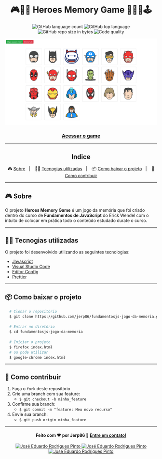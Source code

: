 <h1 align="center">
  🎮🎲️🦸 Heroes Memory Game 🦸‍♀️🎯🕹️
</h1>

<p align="center">
  <img alt="GitHub language count" src="https://img.shields.io/github/languages/count/jerp86/fundamentosjs-jogo-da-memoria?color=yellow">

  <img alt="GitHub top language" src="https://img.shields.io/github/languages/top/jerp86/fundamentosjs-jogo-da-memoria?color=yellow">

  <img alt="GitHub repo size in bytes" src="https://img.shields.io/github/repo-size/jerp86/fundamentosjs-jogo-da-memoria?color=yellow">

  <img alt="Code quality" src="https://api.codacy.com/project/badge/Grade/45ac7042be6941f0be6cf27d7168a1af">
</p>

<img src="arquivos/apresentacao.png" />

<h3 align="center">
  <a href="https://jerp86.github.io/fundamentosjs-jogo-da-memoria/">Acessar o game</a>
</h3>

---

<h2 align="center">
  Indice
</h3>

<p align="center">
  🎮️ <a href="#-sobre">Sobre</a>&nbsp;&nbsp;&nbsp;|&nbsp;&nbsp;&nbsp;
  👨‍💻️ <a href="#-tecnologias-utilizadas">Tecnogias utilizadas</a>&nbsp;&nbsp;&nbsp;|&nbsp;&nbsp;&nbsp;
  📦️ <a href="#-como-baixar-o-projeto">Como baixar o projeto</a>&nbsp;&nbsp;&nbsp;|&nbsp;&nbsp;&nbsp;
  🤔️ <a href="#-como-contribuir">Como contribuir</a>
</p>

---

## 🎮️ Sobre

O projeto **Heroes Memory Game** é um jogo da memória que foi criado dentro do curso de **Fundamentos de JavaScript** do Erick Wendel com o intuito de colocar em prática todo o conteúdo estudado durate o curso.

---

## 👨‍💻️ Tecnogias utilizadas

O projeto foi desenvolvido utilizando as seguintes tecnologias:

- [Javascript](https://www.javascript.com/)
- [Visual Studio Code](https://code.visualstudio.com/)
- [Editor Config](https://editorconfig.org/)
- [Prettier](https://prettier.io/)

---

## 📦️ Como baixar o projeto

```bash
  # Clonar o repositório
  $ git clone https://github.com/jerp86/fundamentosjs-jogo-da-memoria.git

  # Entrar no diretório
  $ cd fundamentosjs-jogo-da-memoria

  # Iniciar o projeto
  $ firefox index.html
  # ou pode utilizar
  $ google-chrome index.html
```

---

## 🤔️ Como contribuir

1. Faça o `fork` deste repositório
2. Crie uma branch com sua feature:
   - `$ git checkout -b minha_feature`
3. Confirme sua branch:
   - `$ git commit -m "feature: Meu novo recurso"`
4. Envie sua branch:
   - `$ git push origin minha_feature`

---

<h4 align="center">
  Feito com ❤️ por Jerp86 👋️ <a href="mailto:jerp4@hotmail.com">Entre em contato!</a>
</h4>

<p align="center">
  <a href="https://www.linkedin.com/in/jerp/">
    <img alt="José Eduardo Rodrigues Pinto" src="https://img.shields.io/badge/LinkedIn-jerp-0e76a8?style=flat&logoColor=white&logo=linkedin">
  </a>
  <a href="https://www.facebook.com/jerpbtu">
    <img alt="José Eduardo Rodrigues Pinto" src="https://img.shields.io/badge/Facebook-jerpbtu-1778F2?style=flat&logoColor=white&logo=facebook">
  </a>
  <a href="https://www.instagram.com/jerpbtu/">
    <img alt="José Eduardo Rodrigues Pinto" src="https://img.shields.io/badge/Instagram-@jerpbtu-833AB4?style=flat&logoColor=white&logo=instagram">
  </a>
</p>
